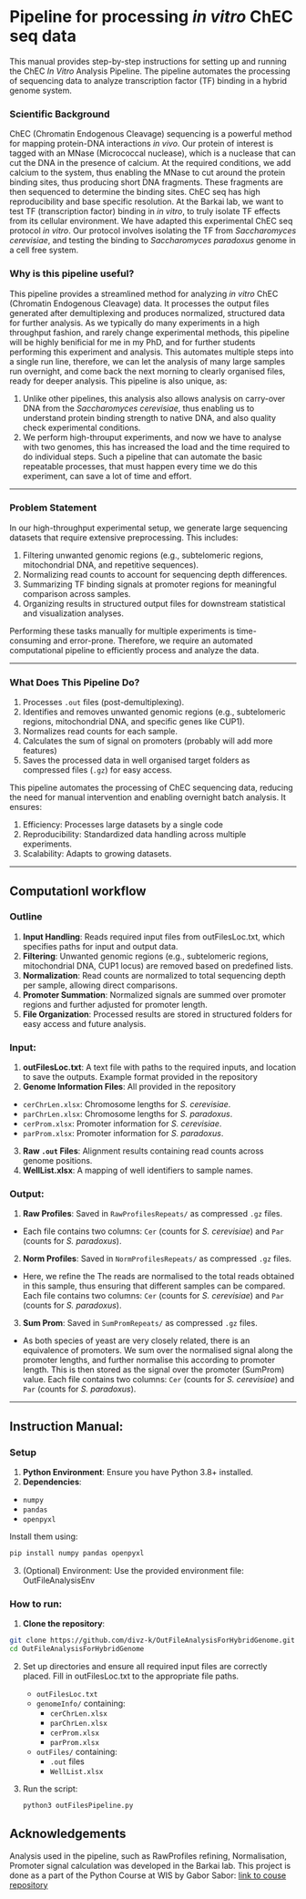 # Pipeline for processing *in vitro* ChEC seq data

This manual provides step-by-step instructions for setting up and running the ChEC *In Vitro* Analysis Pipeline. The pipeline automates the processing of sequencing data to analyze transcription factor (TF) binding in a hybrid genome system.


### Scientific Background

ChEC (Chromatin Endogenous Cleavage) sequencing is a powerful method for mapping protein-DNA interactions *in vivo*. Our protein of interest is tagged with an MNase (Micrococcal nuclease), which is a nuclease that can cut the DNA in the presence of calcium. At the required conditions, we add calcium to the system, thus enabling the MNase to cut around the protein binding sites, thus producing short DNA fragments. These fragments are then sequenced to determine the binding sites.
ChEC seq has high reproducibility and base specific resolution. 
At the Barkai lab, we want to test TF (transcription factor) binding in *in vitro*, to truly isolate TF effects from its cellular environment. We have adapted this experimental ChEC seq protocol *in vitro*. Our protocol involves isolating the TF from *Saccharomyces cerevisiae*, and testing the binding to *Saccharomyces paradoxus* genome in a cell free system. 


### Why is this pipeline useful?
This pipeline provides a streamlined method for analyzing *in vitro* ChEC (Chromatin Endogenous Cleavage) data. It processes the output files generated after demultiplexing and produces normalized, structured data for further analysis. 
As we typically do many experiments in a high throughput fashion, and rarely change experimental methods, this pipeline will be highly benificial for me in my PhD, and for further students performing this experiment and analysis. This automates multiple steps into a single run line, therefore, we can let the analysis of many large samples run overnight, and come back the next morning to clearly organised files, ready for deeper analysis. 
This pipeline is also unique, as:
1. Unlike other pipelines, this analysis also allows analysis on carry-over DNA from the *Saccharomyces cerevisiae*, thus enabling us to understand protein binding strength to native DNA, and also quality check experimental conditions.
2. We perform high-throuput experiments, and now we have to analyse with two genomes, this has increased the load and the time required to do individual steps. Such a pipeline that can automate the basic repeatable processes, that must happen every time we do this experiment, can save a lot of time and effort.


---

### Problem Statement

In our high-throughput experimental setup, we generate large sequencing datasets that require extensive preprocessing. This includes:

1. Filtering unwanted genomic regions (e.g., subtelomeric regions, mitochondrial DNA, and repetitive sequences).
2. Normalizing read counts to account for sequencing depth differences.
3. Summarizing TF binding signals at promoter regions for meaningful comparison across samples.
4. Organizing results in structured output files for downstream statistical and visualization analyses.

Performing these tasks manually for multiple experiments is time-consuming and error-prone. Therefore, we require an automated computational pipeline to efficiently process and analyze the data.

---
### What Does This Pipeline Do?

1. Processes `.out` files (post-demultiplexing).
2. Identifies and removes unwanted genomic regions (e.g., subtelomeric regions, mitochondrial DNA, and specific genes like CUP1).
3. Normalizes read counts for each sample.
4. Calculates the sum of signal on promoters (probably will add more features)
5. Saves the processed data in well organised target folders as compressed files (`.gz`) for easy access.

This pipeline automates the processing of ChEC sequencing data, reducing the need for manual intervention and enabling overnight batch analysis. It ensures:
1. Efficiency: Processes large datasets by a single code
2. Reproducibility: Standardized data handling across multiple experiments.
3. Scalability: Adapts to growing datasets.

---

## Computationl workflow

### Outline
1. **Input Handling**: Reads required input files from outFilesLoc.txt, which specifies paths for input and output data.
2. **Filtering**: Unwanted genomic regions (e.g., subtelomeric regions, mitochondrial DNA, CUP1 locus) are removed based on predefined lists.
3. **Normalization**: Read counts are normalized to total sequencing depth per sample, allowing direct comparisons.
4. **Promoter Summation**: Normalized signals are summed over promoter regions and further adjusted for promoter length.
5. **File Organization**: Processed results are stored in structured folders for easy access and future analysis.

### Input:
1. **outFilesLoc.txt**: A text file with paths to the required inputs, and location to save the outputs. Example format provided in the repository
2. **Genome Information Files**: All provided in the repository
- `cerChrLen.xlsx`: Chromosome lengths for *S. cerevisiae*.
- `parChrLen.xlsx`: Chromosome lengths for *S. paradoxus*.
- `cerProm.xlsx`: Promoter information for *S. cerevisiae*.
- `parProm.xlsx`: Promoter information for *S. paradoxus*.
3. **Raw `.out` Files**: Alignment results containing read counts across genome positions.
4. **WellList.xlsx**: A mapping of well identifiers to sample names.

### Output:
1. **Raw Profiles**: Saved in `RawProfilesRepeats/` as compressed `.gz` files.
- Each file contains two columns: `Cer` (counts for *S. cerevisiae*) and `Par` (counts for *S. paradoxus*).
2. **Norm Profiles**: Saved in `NormProfilesRepeats/` as compressed `.gz` files.
- Here, we refine the The reads are normalised to the total reads obtained in this sample, thus ensuring that different samples can be compared. Each file contains two columns: `Cer` (counts for *S. cerevisiae*) and `Par` (counts for *S. paradoxus*).
3. **Sum Prom**: Saved in `SumPromRepeats/` as compressed `.gz` files.
- As both species of yeast are very closely related, there is an equivalence of promoters. We sum over the normalised signal along the promoter lengths, and further normalise this according to promoter length. This is then stored as the signal over the promoter (SumProm) value. Each file contains two columns: `Cer` (counts for *S. cerevisiae*) and `Par` (counts for *S. paradoxus*).
---


## Instruction Manual:

### Setup
1. **Python Environment**: Ensure you have Python 3.8+ installed.
2. **Dependencies**:
- `numpy`
- `pandas`
- `openpyxl`
  
Install them using:
```bash
pip install numpy pandas openpyxl
```
3. (Optional) Environment: Use the provided environment file: OutFileAnalysisEnv


### How to run:

1. **Clone the repository**:
```bash
git clone https://github.com/divz-k/OutFileAnalysisForHybridGenome.git
cd OutFileAnalysisForHybridGenome
```
2. Set up directories and ensure all required input files are correctly placed. Fill in outFilesLoc.txt to the appropriate file paths.
   - `outFilesLoc.txt`
   - `genomeInfo/` containing:
     - `cerChrLen.xlsx`
     - `parChrLen.xlsx`
     - `cerProm.xlsx`
     - `parProm.xlsx`
   - `outFiles/` containing:
     - `.out` files
     - `WellList.xlsx`

3. Run the script:
   ```bash
   python3 outFilesPipeline.py

## Acknowledgements
Analysis used in the pipeline, such as RawProfiles refining, Normalisation, Promoter signal calculation was developed in the Barkai lab. 
This project is done as a part of the Python Course at WIS by Gabor Sabor: [link to couse repository](https://github.com/szabgab/wis-python-course-2024-11)
